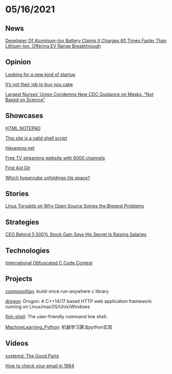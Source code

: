 # 05/16/2021

## News
[Developer Of Aluminum-Ion Battery Claims It Charges 60 Times Faster Than Lithium-Ion, Offering EV Range Breakthrough](https://www.forbes.com/sites/michaeltaylor/2021/05/13/ev-range-breakthrough-as-new-aluminum-ion-battery-charges-60-times-faster-than-lithium-ion/?sh=3c9c45136d28)

## Opinion
[Looking for a new kind of startup](https://also.roybahat.com/looking-for-more-of-a-new-kind-of-startup-516e5033c63c)

[It’s not their job to buy you cake](https://www.niemanlab.org/2021/05/its-not-their-job-to-buy-you-cake)

[Largest Nurses’ Union Condemns New CDC Guidance on Masks: “Not Based on Science”](https://slate.com/news-and-politics/2021/05/nurses-united-union-condemns-cdc-guidance-masks.html?via=rss)

## Showcases
[ HTML NOTEPAD](https://html-notepad.com/)

[This site is a valid shell script](https://curlpipesh.me/)

[Hexagony.net](https://hexagony.net/)

[Free TV streaming website with 6000 channels](http://jackal.surge.sh/)

[First Aid Git](https://firstaidgit.io/#/)

[Which hypercube unfoldings tile space?](https://whuts.org/)

## Stories
[Linus Torvalds on Why Open Source Solves the Biggest Problems](https://thenewstack.io/linus-torvalds-on-why-open-source-solves-the-biggest-problems/)

## Strategies
[CEO Behind 5,500% Stock Gain Says His Secret Is Raising Salaries](https://www.bloomberg.com/news/articles/2021-05-16/ceo-behind-5-500-stock-gain-says-his-secret-is-raising-salaries)

## Technologies
[International Obfuscated C Code Contest](https://en.wikipedia.org/wiki/International_Obfuscated_C_Code_Contest)

## Projects
[cosmopolitan](https://github.com/jart/cosmopolitan): build-once run-anywhere c library

[drogon](https://github.com/an-tao/drogon): Drogon: A C++14/17 based HTTP web application framework running on Linux/macOS/Unix/Windows

[fish-shell](https://github.com/fish-shell/fish-shell): The user-friendly command line shell.

[MachineLearning_Python](https://github.com/lawlite19/MachineLearning_Python): 机器学习算法python实现

## Videos
[systemd: The Good Parts](https://christine.website/talks/systemd-the-good-parts-2021-05-16)

[How to check your email in 1984](https://www.youtube.com/watch?app=desktop&v=McgC8Jm5mTw)
